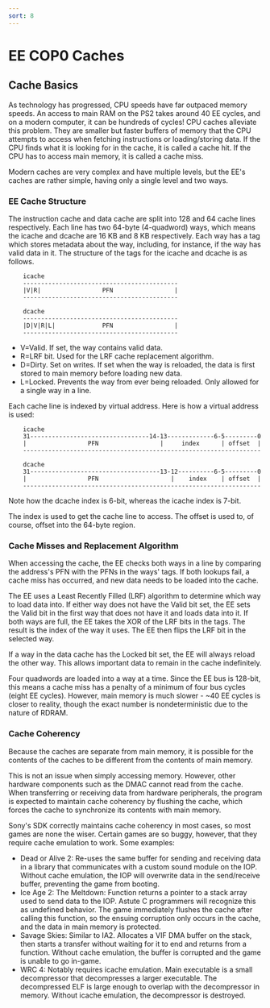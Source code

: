 ```yaml
---
sort: 8
---
```


# EE COP0 Caches

## Cache Basics
As technology has progressed, CPU speeds have far outpaced memory speeds. An access to main RAM on the PS2 takes around 40 EE cycles, and on a modern computer, it can be hundreds of cycles! CPU caches alleviate this problem. They are smaller but faster buffers of memory that the CPU attempts to access when fetching instructions or loading/storing data.
If the CPU finds what it is looking for in the cache, it is called a cache hit. If the CPU has to access main memory, it is called a cache miss.

Modern caches are very complex and have multiple levels, but the EE's caches are rather simple, having only a single level and two ways.

### EE Cache Structure
The instruction cache and data cache are split into 128 and 64 cache lines respectively. Each line has two 64-byte (4-quadword) ways, which means the icache and dcache are 16 KB and 8 KB respectively.
Each way has a tag which stores metadata about the way, including, for instance, if the way has valid data in it.
The structure of the tags for the icache and dcache is as follows.
```
    icache
    -------------------------------------------
    |V|R|                 PFN                 |
    -------------------------------------------
  
    dcache
    -------------------------------------------
    |D|V|R|L|             PFN                 |
    -------------------------------------------
  ```
- V=Valid. If set, the way contains valid data.
- R=LRF bit. Used for the LRF cache replacement algorithm.
- D=Dirty. Set on writes. If set when the way is reloaded, the data is first stored to main memory before loading new data.
- L=Locked. Prevents the way from ever being reloaded. Only allowed for a single way in a line.

Each cache line is indexed by virtual address. Here is how a virtual address is used:
```
    icache
    31---------------------------------14-13-------------6-5---------0
    |                 PFN                 |     index      | offset  |
    ------------------------------------------------------------------
  
    dcache
    31------------------------------------13-12----------6-5---------0
    |                 PFN                    |    index    | offset  |
    ------------------------------------------------------------------
```
Note how the dcache index is 6-bit, whereas the icache index is 7-bit.

The index is used to get the cache line to access. The offset is used to, of course, offset into the 64-byte region.

### Cache Misses and Replacement Algorithm
When accessing the cache, the EE checks both ways in a line by comparing the address's PFN with the PFNs in the ways' tags. If both lookups fail, a cache miss has occurred, and new data needs to be loaded into the cache.

The EE uses a Least Recently Filled (LRF) algorithm to determine which way to load data into. If either way does not have the Valid bit set, the EE sets the Valid bit in the first way that does not have it and loads data into it. If both ways are full, the EE takes the XOR of the LRF bits in the tags. The result is the index of the way it uses. The EE then flips the LRF bit in the selected way.

If a way in the data cache has the Locked bit set, the EE will always reload the other way. This allows important data to remain in the cache indefinitely.

Four quadwords are loaded into a way at a time. Since the EE bus is 128-bit, this means a cache miss has a penalty of a minimum of four bus cycles (eight EE cycles). However, main memory is much slower - ~40 EE cycles is closer to reality, though the exact number is nondeterministic due to the nature of RDRAM.

### Cache Coherency
Because the caches are separate from main memory, it is possible for the contents of the caches to be different from the contents of main memory.

This is not an issue when simply accessing memory. However, other hardware components such as the DMAC cannot read from the cache. When transferring or receiving data from hardware peripherals, the program is expected to maintain cache coherency by flushing the cache, which forces the cache to synchronize its contents with main memory.

Sony's SDK correctly maintains cache coherency in most cases, so most games are none the wiser. Certain games are so buggy, however, that they require cache emulation to work.
Some examples:

- Dead or Alive 2: Re-uses the same buffer for sending and receiving data in a library that communicates with a custom sound module on the IOP. Without cache emulation, the IOP will overwrite data in the send/receive buffer, preventing the game from booting.
- Ice Age 2: The Meltdown: Function returns a pointer to a stack array used to send data to the IOP. Astute C programmers will recognize this as undefined behavior. The game immediately flushes the cache after calling this function, so the ensuing corruption only occurs in the cache, and the data in main memory is protected.
- Savage Skies: Similar to IA2. Allocates a VIF DMA buffer on the stack, then starts a transfer without waiting for it to end and returns from a function. Without cache emulation, the buffer is corrupted and the game is unable to go in-game.
- WRC 4: Notably requires icache emulation. Main executable is a small decompressor that decompresses a larger executable. The decompressed ELF is large enough to overlap with the decompressor in memory. Without icache emulation, the decompressor is destroyed.
